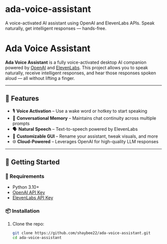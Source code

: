 # ada-voice-assistant
A voice-activated AI assistant using OpenAI and ElevenLabs APIs. Speak naturally, get intelligent responses — hands-free.
# Ada Voice Assistant

**Ada Voice Assistant** is a fully voice-activated desktop AI companion powered by [OpenAI](https://openai.com) and [ElevenLabs](https://www.elevenlabs.io). This project allows you to speak naturally, receive intelligent responses, and hear those responses spoken aloud — all without lifting a finger.

---

## 🧠 Features

- 🎙️ **Voice Activation** – Use a wake word or hotkey to start speaking
- 🤖 **Conversational Memory** – Maintains chat continuity across multiple prompts
- 🗣️ **Natural Speech** – Text-to-speech powered by ElevenLabs
- 🎨 **Customizable GUI** – Rename your assistant, tweak visuals, and more
- 🌐 **Cloud-Powered** – Leverages OpenAI for high-quality LLM responses

---

## 🚀 Getting Started

### 🔧 Requirements
- Python 3.10+
- [OpenAI API Key](https://platform.openai.com/account/api-keys)
- [ElevenLabs API Key](https://www.elevenlabs.io)

### 📦 Installation

1. Clone the repo:

   ```bash
   git clone https://github.com/shaybee22/ada-voice-assistant.git
   cd ada-voice-assistant
